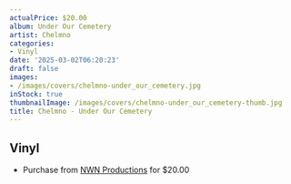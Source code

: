 ```yaml
---
actualPrice: $20.00
album: Under Our Cemetery
artist: Chelmno
categories:
- Vinyl
date: '2025-03-02T06:20:23'
draft: false
images:
- /images/covers/chelmno-under_our_cemetery.jpg
inStock: true
thumbnailImage: /images/covers/chelmno-under_our_cemetery-thumb.jpg
title: Chelmno - Under Our Cemetery
---
```


## Vinyl
* Purchase from [NWN Productions](http://shop.nwnprod.com/index.php?route=product/product&path=75&product_id=32400&sort=pd.name&order=ASC) for $20.00

